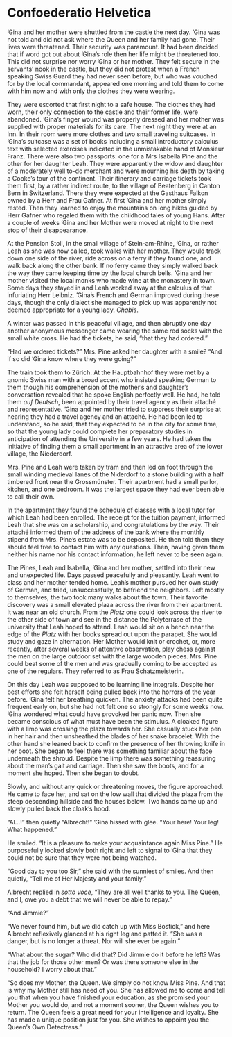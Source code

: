 # Confoederatio Helvetica

’Gina and her mother were shuttled from the castle the next day. ’Gina
was not told and did not ask where the Queen and her family had gone.
Their lives were threatened. Their security was paramount. It had been
decided that if word got out about ’Gina’s role then her life might be
threatened too. This did not surprise nor worry ’Gina or her mother.
They felt secure in the servants’ nook in the castle, but they did not
protest when a French speaking Swiss Guard they had never seen before,
but who was vouched for by the local commandant, appeared one morning
and told them to come with him now and with only the clothes they were
wearing.

They were escorted that first night to a safe house. The clothes they
had worn, their only connection to the castle and their former life,
were abandoned. ’Gina’s finger wound was properly dressed and her mother
was supplied with proper materials for its care. The next night they
were at an Inn. In their room were more clothes and two small traveling
suitcases. In ’Gina’s suitcase was a set of books including a small
introductory calculus text with selected exercises indicated in the
unmistakable hand of Monsieur Franz. There were also two passports: one
for a Mrs Isabella Pine and the other for her daughter Leah. They were
apparently the widow and daughter of a moderately well to-do merchant
and were mourning his death by taking a Cooke’s tour of the continent.
Their itinerary and carriage tickets took them first, by a rather
indirect route, to the village of Beatenberg in Canton Bern in
Switzerland. There they were expected at the Gasthaus Falkon owned by a
Herr and Frau Gafner. At first ’Gina and her mother simply rested. Then
they learned to enjoy the mountains on long hikes guided by Herr Gafner
who regaled them with the childhood tales of young Hans. After a couple
of weeks ’Gina and her Mother were moved at night to the next stop of
their disappearance.

At the Pension Stoll, in the small village of Stein-am-Rhine, ’Gina, or
rather Leah as she was now called, took walks with her mother. They
would track down one side of the river, ride across on a ferry if they
found one, and walk back along the other bank. If no ferry came they
simply walked back the way they came keeping time by the local church
bells. ’Gina and her mother visited the local monks who made wine at the
monastery in town. Some days they stayed in and Leah worked away at the
calculus of that infuriating Herr Leibniz. ’Gina’s French and German
improved during these days, though the only dialect she managed to pick
up was apparently not deemed appropriate for a young lady. *Chabis*.

A winter was passed in this peaceful village, and then abruptly one day
another anonymous messenger came wearing the same red socks with the
small white cross. He had the tickets, he said, “that they had ordered.”

“Had we ordered tickets?” Mrs. Pine asked her daughter with a smile?
“And if so did ’Gina know where they were going?”

The train took them to Zürich. At the Hauptbahnhof they were met by a
gnomic Swiss man with a broad accent who insisted speaking German to
them though his comprehension of the mother’s and daughter’s
conversation revealed that he spoke English perfectly well. He had, he
told them *auf Deutsch*, been appointed by their travel agency as their
attaché and representative. ’Gina and her mother tried to suppress their
surprise at hearing they had a travel agency and an attaché. He had been
led to understand, so he said, that they expected to be in the city for
some time, so that the young lady could complete her preparatory studies
in anticipation of attending the University in a few years. He had taken
the initiative of finding them a small apartment in an attractive area
of the lower village, the Niederdorf.

Mrs. Pine and Leah were taken by tram and then led on foot through the
small winding medieval lanes of the Niderdorf to a stone building with a
half timbered front near the Grossmünster. Their apartment had a small
parlor, kitchen, and one bedroom. It was the largest space they had ever
been able to call their own.

In the apartment they found the schedule of classes with a local tutor
for which Leah had been enrolled. The receipt for the tuition payment,
informed Leah that she was on a scholarship, and congratulations by the
way. Their attaché informed them of the address of the bank where the
monthly stipend from Mrs. Pine’s estate was to be deposited. He then
told them they should feel free to contact him with any questions. Then,
having given them neither his name nor his contact information, he left
never to be seen again.

The Pines, Leah and Isabella, ’Gina and her mother, settled into their
new and unexpected life. Days passed peacefully and pleasantly. Leah
went to class and her mother tended home. Leah’s mother pursued her own
study of German, and tried, unsuccessfully, to befriend the neighbors.
Left mostly to themselves, the two took many walks about the town. Their
favorite discovery was a small elevated plaza across the river from
their apartment. It was near an old church. From the *Platz* one could
look across the river to the other side of town and see in the distance
the Polyterrase of the university that Leah hoped to attend. Leah would
sit on a bench near the edge of the *Platz* with her books spread out
upon the parapet. She would study and gaze in alternation. Her Mother
would knit or crochet, or, more recently, after several weeks of
attentive observation, play chess against the men on the large outdoor
set with the large wooden pieces. Mrs. Pine could beat some of the men
and was gradually coming to be accepted as one of the regulars. They
referred to as Frau Schatzmeisterin.

On this day Leah was supposed to be learning line integrals. Despite her
best efforts she felt herself being pulled back into the horrors of the
year before. ’Gina felt her breathing quicken. The anxiety attacks had
been quite frequent early on, but she had not felt one so strongly for
some weeks now. ’Gina wondered what could have provoked her panic now.
Then she became conscious of what must have been the stimulus. A cloaked
figure with a limp was crossing the plaza towards her. She casually
stuck her pen in her hair and then unsheathed the blades of her snake
bracelet. With the other hand she leaned back to confirm the presence of
her throwing knife in her boot. She began to feel there was something
familiar about the face underneath the shroud. Despite the limp there
was something reassuring about the man’s gait and carriage. Then she saw
the boots, and for a moment she hoped. Then she began to doubt.

Slowly, and without any quick or threatening moves, the figure
approached. He came to face her, and sat on the low wall that divided
the plaza from the steep descending hillside and the houses below. Two
hands came up and slowly pulled back the cloak’s hood.

“Al...!” then quietly “Albrecht!” ’Gina hissed with glee. “Your here!
Your leg! What happened.”

He smiled. “It is a pleasure to make your acquaintance again Miss Pine.”
He purposefully looked slowly both right and left to signal to ’Gina
that they could not be sure that they were not being watched.

“Good day to you too Sir,” she said with the sunniest of smiles. And
then quietly, “Tell me of Her Majesty and your family.”

Albrecht replied in *sotto voce*, “They are all well thanks to you. The
Queen, and I, owe you a debt that we will never be able to repay.”

“And Jimmie?”

“We never found him, but we did catch up with Miss Bostick,” and here
Albrecht reflexively glanced at his right leg and patted it. “She was a
danger, but is no longer a threat. Nor will she ever be again.”

“What about the sugar? Who did that? Did Jimmie do it before he left?
Was that the job for those other men? Or was there someone else in the
household? I worry about that.”

“So does my Mother, the Queen. We simply do not know Miss Pine. And that
is why my Mother still has need of you. She has allowed me to come and
tell you that when you have finished your education, as she promised
your Mother you would do, and not a moment sooner, the Queen wishes you
to return. The Queen feels a great need for your intelligence and
loyalty. She has made a unique position just for you. She wishes to
appoint you the Queen’s Own Detectress.”
